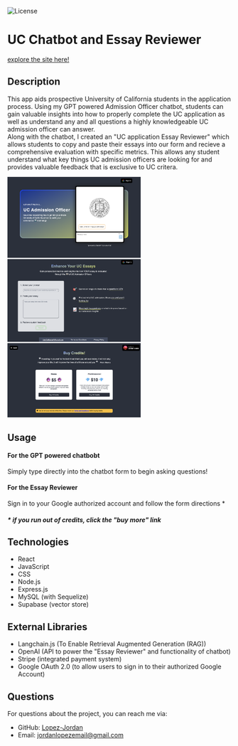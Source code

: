![License](https://img.shields.io/badge/license-MIT-brightgreen)

# UC Chatbot and Essay Reviewer

[explore the site here!](https://www.ucadmissionsai.com/)

## Description

This app aids prospective University of California students in the application process. Using my GPT powered Admission Officer chatbot, students can gain valuable insights into how to properly complete the UC application as well as understand any and all questions a highly knowledgeable UC admission officer can answer. 
<br>
Along with the chatbot, I created an "UC application Essay Reviewer" which allows students to copy and paste their essays into our form and recieve a comprehensive evaluation with specific metrics. This allows any student understand what key things UC admission officers are looking for and provides valuable feedback that is exclusive to UC critera. 


<img src="./client/public/home.png" alt="Homepage" width="300">
<img src="./client/public/home2.png" alt="Login page" width="300">
<img src="./client/public/home3.png" alt="Dashboard" width="300">

## Usage

<h4>For the GPT powered chatbobt</h4>
Simply type directly into the chatbot form to begin asking questions!
<br>
<h4>For the Essay Reviewer</h4>
Sign in to your Google authorized account and follow the form directions *
<br>
<h5>* if you run out of credits, click the "buy more" link</h5>

## Technologies

- React
- JavaScript
- CSS
- Node.js
- Express.js
- MySQL (with Sequelize)
- Supabase (vector store)

## External Libraries

- Langchain.js (To Enable Retrieval Augmented Generation (RAG))
- OpenAI (API to power the "Essay Reviewer" and functionality of chatbot)
- Stripe (integrated payment system)
- Google OAuth 2.0 (to allow users to sign in to their authorized Google Account)



## Questions
For questions about the project, you can reach me via:
- GitHub: [Lopez-Jordan](https://github.com/Lopez-Jordan)
- Email: jordanlopezemail@gmail.com
